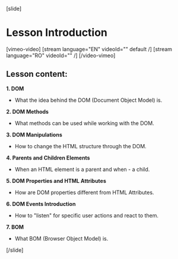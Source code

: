 [slide]

# Lesson Introduction

[vimeo-video]
[stream language="EN" videoId="" default /]
[stream language="RO" videoId="" /]
[/video-vimeo]

## Lesson content:

**1. DOM**

- What the idea behind the DOM (Document Object Model) is.

**2. DOM Methods**

- What methods can be used while working with the DOM.

**3. DOM Manipulations**

- How to change the HTML structure through the DOM.

**4. Parents and Children Elements**

- When an HTML element is a parent and when - a child.

**5. DOM Properties and HTML Attributes**

- How are DOM properties different from HTML Attributes.

**6. DOM Events Introduction**

- How to "listen" for specific user actions and react to them.

**7. BOM**

- What BOM (Browser Object Model) is.

[/slide]
